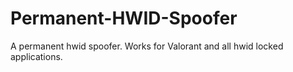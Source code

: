 # Permanent-HWID-Spoofer
A permanent hwid spoofer. Works for Valorant and all hwid locked applications.













